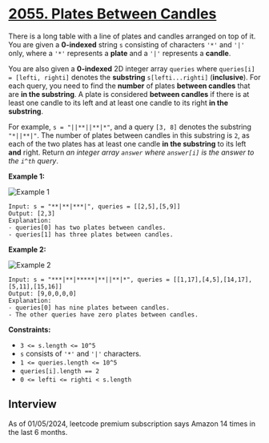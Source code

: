 # [2055. Plates Between Candles](https://leetcode.com/problems/plates-between-candles/)

There is a long table with a line of plates and candles arranged on top of it. You are given a **0-indexed** string `s` consisting of characters `'*'` and `'|'` only, where a `'*'` represents a **plate** and a `'|'` represents a **candle**.

You are also given a **0-indexed** 2D integer array `queries` where `queries[i] = [lefti, righti]` denotes the **substring** `s[lefti...righti]` (**inclusive**). For each query, you need to find the **number** of plates **between candles** that are **in the substring**. A plate is considered **between candles** if there is at least one candle to its left and at least one candle to its right **in the substring**.

For example, `s = "||**||**|*"`, and a query `[3, 8]` denotes the substring `"*||**|"`. The number of plates between candles in this substring is `2`, as each of the two plates has at least one candle **in the substring** to its left **and** right.
Return _an integer array `answer` where `answer[i]` is the answer to the `i^th` query_.

**Example 1:**

![Example 1](https://assets.leetcode.com/uploads/2021/10/04/ex-1.png)
```
Input: s = "**|**|***|", queries = [[2,5],[5,9]]
Output: [2,3]
Explanation:
- queries[0] has two plates between candles.
- queries[1] has three plates between candles.
```

**Example 2:**

![Example 2](https://assets.leetcode.com/uploads/2021/10/04/ex-2.png)
```
Input: s = "***|**|*****|**||**|*", queries = [[1,17],[4,5],[14,17],[5,11],[15,16]]
Output: [9,0,0,0,0]
Explanation:
- queries[0] has nine plates between candles.
- The other queries have zero plates between candles.
```

**Constraints:**
* `3 <= s.length <= 10^5`
* `s` consists of `'*'` and `'|'` characters.
* `1 <= queries.length <= 10^5`
* `queries[i].length == 2`
* `0 <= lefti <= righti < s.length`

## Interview
As of 01/05/2024, leetcode premium subscription says Amazon 14 times in the last 6 months.
